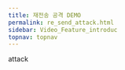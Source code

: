 ```yaml
---
title: 재전송 공격 DEMO
permalink: re_send_attack.html
sidebar: Video_Feature_introduc
topnav: topnav
---
```


attack